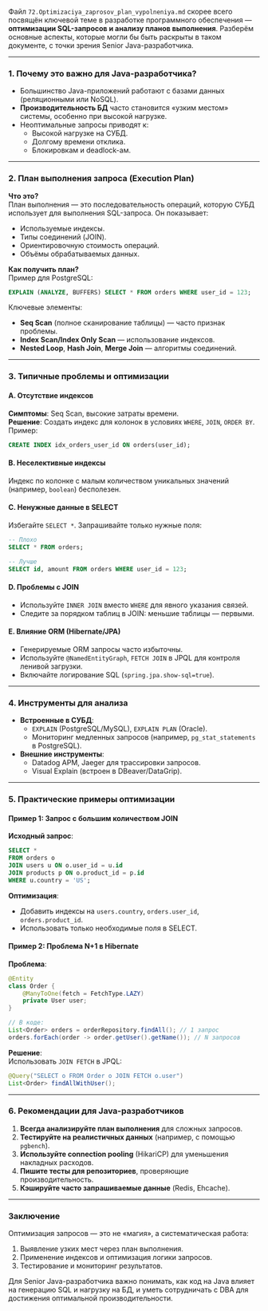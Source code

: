 Файл `72.Optimizaciya_zaprosov_plan_vypolneniya.md` скорее всего посвящён ключевой теме в разработке программного обеспечения — **оптимизации SQL-запросов и анализу планов выполнения**. Разберём основные аспекты, которые могли бы быть раскрыты в таком документе, с точки зрения Senior Java-разработчика.

---

### **1. Почему это важно для Java-разработчика?**
- Большинство Java-приложений работают с базами данных (реляционными или NoSQL).
- **Производительность БД** часто становится «узким местом» системы, особенно при высокой нагрузке.
- Неоптимальные запросы приводят к:
    - Высокой нагрузке на СУБД.
    - Долгому времени отклика.
    - Блокировкам и deadlock-ам.

---

### **2. План выполнения запроса (Execution Plan)**
**Что это?**  
План выполнения — это последовательность операций, которую СУБД использует для выполнения SQL-запроса. Он показывает:
- Используемые индексы.
- Типы соединений (JOIN).
- Ориентировочную стоимость операций.
- Объёмы обрабатываемых данных.

**Как получить план?**  
Пример для PostgreSQL:
```sql
EXPLAIN (ANALYZE, BUFFERS) SELECT * FROM orders WHERE user_id = 123;
```
Ключевые элементы:
- **Seq Scan** (полное сканирование таблицы) — часто признак проблемы.
- **Index Scan/Index Only Scan** — использование индексов.
- **Nested Loop**, **Hash Join**, **Merge Join** — алгоритмы соединений.

---

### **3. Типичные проблемы и оптимизации**
#### **A. Отсутствие индексов**
**Симптомы**: Seq Scan, высокие затраты времени.  
**Решение**: Создать индекс для колонок в условиях `WHERE`, `JOIN`, `ORDER BY`.  
Пример:
```sql
CREATE INDEX idx_orders_user_id ON orders(user_id);
```

#### **B. Неселективные индексы**
Индекс по колонке с малым количеством уникальных значений (например, `boolean`) бесполезен.

#### **C. Ненужные данные в SELECT**
Избегайте `SELECT *`. Запрашивайте только нужные поля:
```sql
-- Плохо
SELECT * FROM orders;

-- Лучше
SELECT id, amount FROM orders WHERE user_id = 123;
```

#### **D. Проблемы с JOIN**
- Используйте `INNER JOIN` вместо `WHERE` для явного указания связей.
- Следите за порядком таблиц в JOIN: меньшие таблицы — первыми.

#### **E. Влияние ORM (Hibernate/JPA)**
- Генерируемые ORM запросы часто избыточны.
- Используйте `@NamedEntityGraph`, `FETCH JOIN` в JPQL для контроля ленивой загрузки.
- Включайте логирование SQL (`spring.jpa.show-sql=true`).

---

### **4. Инструменты для анализа**
- **Встроенные в СУБД**:
    - `EXPLAIN` (PostgreSQL/MySQL), `EXPLAIN PLAN` (Oracle).
    - Мониторинг медленных запросов (например, `pg_stat_statements` в PostgreSQL).
- **Внешние инструменты**:
    - Datadog APM, Jaeger для трассировки запросов.
    - Visual Explain (встроен в DBeaver/DataGrip).

---

### **5. Практические примеры оптимизации**
#### **Пример 1: Запрос с большим количеством JOIN**
**Исходный запрос**:
```sql
SELECT * 
FROM orders o
JOIN users u ON o.user_id = u.id
JOIN products p ON o.product_id = p.id
WHERE u.country = 'US';
```
**Оптимизация**:
- Добавить индексы на `users.country`, `orders.user_id`, `orders.product_id`.
- Использовать только необходимые поля в SELECT.

#### **Пример 2: Проблема N+1 в Hibernate**
**Проблема**:
```java
@Entity
class Order {
    @ManyToOne(fetch = FetchType.LAZY)
    private User user;
}

// В коде:
List<Order> orders = orderRepository.findAll(); // 1 запрос
orders.forEach(order -> order.getUser().getName()); // N запросов
```
**Решение**:  
Использовать `JOIN FETCH` в JPQL:
```java
@Query("SELECT o FROM Order o JOIN FETCH o.user")
List<Order> findAllWithUser();
```

---

### **6. Рекомендации для Java-разработчиков**
1. **Всегда анализируйте план выполнения** для сложных запросов.
2. **Тестируйте на реалистичных данных** (например, с помощью `pgbench`).
3. **Используйте connection pooling** (HikariCP) для уменьшения накладных расходов.
4. **Пишите тесты для репозиториев**, проверяющие производительность.
5. **Кэшируйте часто запрашиваемые данные** (Redis, Ehcache).

---

### **Заключение**
Оптимизация запросов — это не «магия», а систематическая работа:
1. Выявление узких мест через план выполнения.
2. Применение индексов и оптимизация логики запросов.
3. Тестирование и мониторинг результатов.

Для Senior Java-разработчика важно понимать, как код на Java влияет на генерацию SQL и нагрузку на БД, и уметь сотрудничать с DBA для достижения оптимальной производительности.
